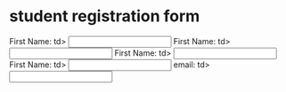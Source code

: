 <docktype html>
<html>
<head>
<title></title>
</head>
<body>
<h1>student registration form</h1>
<form name="myform" action=" " method=" "
<tr> <td> First Name: </td>td> <input type="text" name="fname" size=""></td>

<tr> <td> First Name: </td>td> <input type="text" name="fname" size=""></td>


<tr> <td> First Name: </td>td> <input type="text" name="fname" size=""></td>

<tr> <td> First Name: </td>td> <input type="text" name="fname" size=""></td>

<tr> <td> email: </td>td> <input type="email" name="date" size=""></td>

